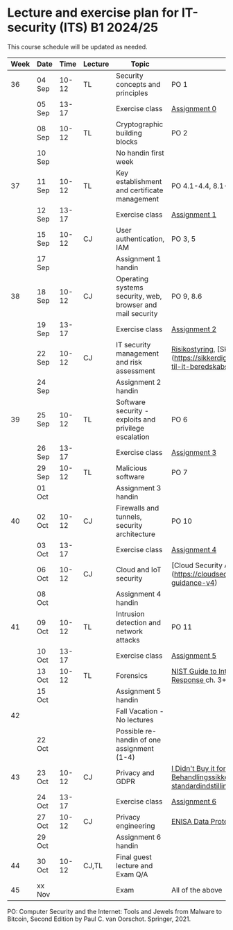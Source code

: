 # Lecture and exercise plan for IT-security (ITS) B1 2024/25

This course schedule will be updated as needed.

| Week | Date   | Time             | Lecture | Topic                                                     | Material|
| ---- | ----   | -----            | ------- | -----                                                     | --------|
| 36   | 04 Sep | 10-12            | TL      | Security concepts and principles                          | PO 1
|      | 05 Sep | 13-17            |         | Exercise class                                            | [Assignment 0](assignments/assignment0.md)
|      | 08 Sep | 10-12            | TL      | Cryptographic building blocks                             | PO 2
|      | 10 Sep |                  |         | No handin first week                                      | 
| 37   | 11 Sep | 10-12            | TL      | Key establishment and certificate management              | PO 4.1-4.4, 8.1-8.5
|      | 12 Sep | 13-17            |         | Exercise class                                            | [Assignment 1](assignments/assignment1.md)
|      | 15 Sep | 10-12            | CJ      | User authentication, IAM                                  | PO 3, 5
|      | 17 Sep |                  |         | Assignment 1 handin                                       | 
| 38   | 18 Sep | 10-12            | CJ      | Operating systems security, web, browser and mail security| PO 9, 8.6
|      | 19 Sep | 13-17            |         | Exercise class                                            | [Assignment 2](assignments/assignment2.md)
|      | 22 Sep | 10-12            | CJ      | IT security management and risk assessment 		         | [Risikostyring](https://sikkerdigital.dk/media/6835/vejledning_til_risikostyring-_nden_for_informationssikkerhed_2020.pdf), [Skabelon til beredskabspolitik] (https://sikkerdigital.dk/Media/637787961326953184/skabelon-til-it-beredskabspolitik-2022.docx) 
|      | 24 Sep |                  |         | Assignment 2 handin                                       | 
| 39   | 25 Sep | 10-12            | TL      | Software security - exploits and privilege escalation     | PO 6
|      | 26 Sep | 13-17            |         | Exercise class                                            | [Assignment 3](assignments/assignment3.md)
|      | 29 Sep | 10-12            | TL      | Malicious software                                        | PO 7
|      | 01 Oct |                  |         | Assignment 3 handin                                       | 
| 40   | 02 Oct | 10-12            | CJ      | Firewalls and tunnels, security architecture              | PO 10
|      | 03 Oct | 13-17            |         | Exercise class                                            | [Assignment 4](assignments/assignment4.md)
|      | 06 Oct | 10-12            | CJ      | Cloud and IoT security                                    | [Cloud Security Alliance pp.8-35] (https://cloudsecurityalliance.org/download/artifacts/security-guidance-v4)
|      | 08 Oct |                  |         | Assignment 4 handin                                       | 
| 41   | 09 Oct | 10-12            | TL      | Intrusion detection and network attacks                   | PO 11
|      | 10 Oct | 13-17            |         | Exercise class                                            | [Assignment 5](assignments/assignment5.md)
|      | 13 Oct | 10-12            | TL      | Forensics                                                 | [NIST Guide to Integrating Forensic Techniques into Incident Response ](https://nvlpubs.nist.gov/nistpubs/legacy/sp/nistspecialpublication800-86.pdf) ch. 3+4
|      | 15 Oct |                  |         | Assignment 5 handin                                       | 
| 42   |        |                  |         | Fall Vacation - No lectures                               |
|      | 22 Oct |                  |         | Possible re-handin of one assignment (1-4)                |
| 43   | 23 Oct | 10-12            | CJ      | Privacy and GDPR				                             | [I Didn't Buy it for Myself, Cranor](http://lorrie.cranor.org/pubs/personalization-privacy.pdf) og [Datatilsynet: Behandlingssikkerhed og databeskyttelse gennem design og standardindstillinger, del II](https://www.datatilsynet.dk/Media/637689328983143992/Behandlingssikkerhed%20og%20databeskyttelse%20gennem%20design%20og%20standardindstillinger_2018.pdf)
|      | 24 Oct | 13-17            |         | Exercise class                                            | [Assignment 6](assignments/assignment6.md)
|      | 27 Oct | 10-12            | CJ      | Privacy engineering                                       | [ENISA Data Protection Engineering](https://www.enisa.europa.eu/publications/data-protection-engineering/@@download/fullReport)
|      | 29 Oct |                  |         | Assignment 6 handin                                       | 
| 44   | 30 Oct | 10-12            | CJ,TL   | Final guest lecture and Exam Q/A                          | 
| 45   | xx Nov |                  |         | Exam                                                      | All of the above

PO: Computer Security and the Internet: Tools and Jewels from Malware to Bitcoin, Second Edition by Paul C. van Oorschot. Springer, 2021.
